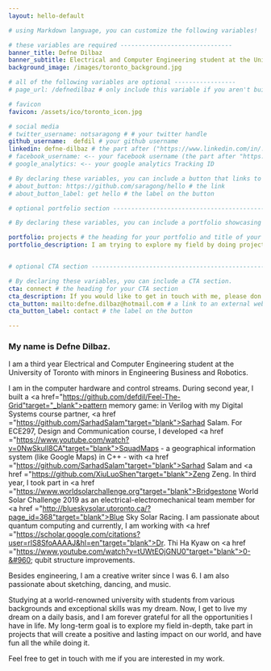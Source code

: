 ```yaml
---
layout: hello-default

# using Markdown language, you can customize the following variables!

# these variables are required -------------------------------
banner_title: Defne Dilbaz
banner_subtitle: Electrical and Computer Engineering student at the University of Toronto. Passionate about computer hardware and quantum computing.
background_image: /images/toronto_background.jpg

# all of the following variables are optional -----------------
# page_url: /defnedilbaz # only include this variable if you aren't building the page to your primary domain 

# favicon
favicon: /assets/ico/toronto_icon.jpg

# social media
# twitter_username: notsaragong # # your twitter handle
github_username:  defdil # your github username
linkedin: defne-dilbaz # the part after ("https://www.linkedin.com/in/...")
# facebook_username: <-- your facebook username (the part after "https://www.facebook.com/...")
# google_analytics: <-- your google analytics Tracking ID

# By declaring these variables, you can include a button that links to an external website or to media.
# about_button: https://github.com/saragong/hello # the link
# about_button_label: get hello # the label on the button

# optional portfolio section ------------------------------------------

# By declaring these variables, you can include a portfolio showcasing your work and organize your portfolio's items into a custom layout, all without adding any CSS. In addition, you must 1) create an HTML file in the_includes folder for each project with the text you'd like to display, and 2) create a YAML file in the _data folder describing the order in which each project should be shown and categorized. See `/includes/example.html` and `/_data/work.yml` for examples.

portfolio: projects # the heading for your portfolio and title of your YAML file
portfolio_description: I am trying to explore my field by doing projects in teams. If you have any questions about my projects, feel free to contact me.  # a description to be desplayed below the heading and above the content


# optional CTA section --------------------------------------------------

# By declaring these variables, you can include a CTA section.
cta: connect # the heading for your CTA section
cta_description: If you would like to get in touch with me, please don't hesitate to reach out. # a description to be desplayed below the heading and above the content
cta_button: mailto:defne.dilbaz@hotmail.com # a link to an external website or to media
cta_button_label: contact # the label on the button

---			
```

[//]: # (write a bit about yourself here)

### **My name is Defne Dilbaz.**
  
I am a third year Electrical and Computer Engineering student at the University of Toronto with minors in Engineering Business and Robotics. 

I am in the computer hardware and control streams. During second year, I built a <a href="https://github.com/defdil/Feel-The-Grid"target="_blank">pattern memory game: </a> in Verilog with my Digital Systems course partner, <a href ="https://github.com/SarhadSalam"target="blank">Sarhad Salam</a>. For ECE297, Design and Communication course, I developed <a href ="https://www.youtube.com/watch?v=0NwSkulI8CA"target="blank">SquadMaps</a> - a geographical information system (like Google Maps) in C++ - with <a href ="https://github.com/SarhadSalam"target="blank">Sarhad Salam</a> and <a href ="https://github.com/XiuLuoShen"target="blank">Zeng Zeng</a>. In third year, I took part in <a href ="https://www.worldsolarchallenge.org"target="blank">Bridgestone World Solar Challenge 2019</a> as an electrical-electromechanical team member for <a href ="http://blueskysolar.utoronto.ca/?page_id=368"target="blank">Blue Sky Solar Racing</a>. I am passionate about quantum computing and currently, I am working with <a href ="https://scholar.google.com/citations?user=rlS8SfoAAAAJ&hl=en"target="blank">Dr. Thi Ha Kyaw</a> on <a href ="https://www.youtube.com/watch?v=tUWtEOjGNU0"target="blank">0-&#960; qubit structure improvements</a>.


Besides engineering, I am a creative writer since I was 6. I am also passionate about sketching, dancing, and music. 

Studying at a world-renowned university with students from various backgrounds and exceptional skills was my dream. Now, I get to live my dream on a daily basis, and I am forever grateful for all the opportunities I have in life. My long-term goal is to explore my field in-depth, take part in projects that will create a positive and lasting impact on our world, and have fun all the while doing it. 

Feel free to get in touch with me if you are interested in my work. 
